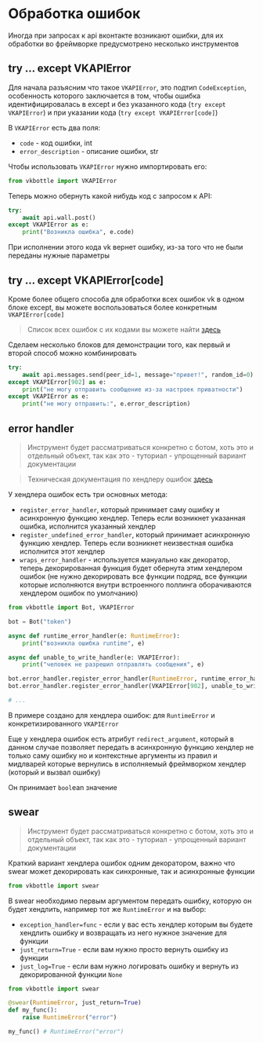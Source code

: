# Обработка ошибок

Иногда при запросах к api вконтакте возникают ошибки, для их обработки во фреймворке предусмотрено несколько инструментов

## try ... except VKAPIError

Для начала разъясним что такое `VKAPIError`, это подтип `CodeException`, особенность которого заключается в том, чтобы ошибка идентифицировалась в except и без указанного кода (`try except VKAPIError`) и при указании кода (`try except VKAPIError[code]`)

В `VKAPIError` есть два поля:

* `code` - код ошибки, int
* `error_description` - описание ошибки, str

Чтобы использовать `VKAPIError` нужно импортировать его:

```python
from vkbottle import VKAPIError
```

Теперь можно обернуть какой нибудь код с запросом к API:

```python
try:
    await api.wall.post()
except VKAPIError as e:
    print("Возникла ошибка", e.code)
```

При исполнении этого кода vk вернет ошибку, из-за того что не были переданы нужные параметры

## try ... except VKAPIError[code]

Кроме более общего способа для обработки всех ошибок vk в одном блоке except, вы можете воспользоваться более конкретным `VKAPIError[code]`

> Список всех ошибок с их кодами вы можете найти [здесь](https://vk.com/dev/errors)

Сделаем несколько блоков для демонстрации того, как первый и второй способ можно комбинировать

```python
try:
    await api.messages.send(peer_id=1, message="привет!", random_id=0)
except VKAPIError[902] as e:
    print("не могу отправить сообщение из-за настроек приватности")
except VKAPIError as e:
    print("не могу отправить:", e.error_description)
```

## error handler

> Инструмент будет рассматриваться конкретно с ботом, хоть это и отдельный объект, так как это - туториал - упрощенный вариант документации

> Техническая документация по хендлеру ошибок [здесь](/docs/low-level/exception_handling/error-handler.md)

У хендлера ошибок есть три основных метода:

* `register_error_handler`, который принимает саму ошибку и асинхронную функцию хендлер. Теперь если возникнет указанная ошибка, исполнится указанный хендлер
*  `register_undefined_error_handler`, который принимает асинхронную функцию хендлер. Теперь если возникнет неизвестная ошибка исполнится этот хендлер
* `wraps_error_handler` - используется мануально как декоратор, теперь декорированная функция будет обернута этим хендлером ошибок (не нужно декорировать все функции подряд, все функции которые исполняются внутри встроенного поллинга оборачиваются хендлером ошибок по умолчанию)

```python
from vkbottle import Bot, VKAPIError

bot = Bot("token")

async def runtime_error_handler(e: RuntimeError):
    print("возникла ошибка runtime", e)

async def unable_to_write_handler(e: VKAPIError):
    print("человек не разрешил отправлять сообщения", e)

bot.error_handler.register_error_handler(RuntimeError, runtime_error_handler)
bot.error_handler.register_error_handler(VKAPIError[902], unable_to_write_handler)

# ...
```

В примере создано для хендлера ошибок: для `RuntimeError` и конкретизированного `VKAPIError`

Еще у хендлера ошибок есть атрибут `redirect_argument`, который в данном случае позволяет передать в асинхронную функцию хендлер не только саму ошибку но и контекстные аргументы из правил и мидлварей которые вернулись в исполняемый фреймворком хендлер (который и вызвал ошибку)

Он принимает `bool`ean значение

## swear

> Инструмент будет рассматриваться конкретно с ботом, хоть это и отдельный объект, так как это - туториал - упрощенный вариант документации

Краткий вариант хендлера ошибок одним декоратором, важно что swear может декорировать как синхронные, так и асинхронные функции

```python
from vkbottle import swear
```

В swear необходимо первым аргументом передать ошибку, которую он будет хендлить, например тот же `RuntimeError` и на выбор:

* `exception_handler=func` - если у вас есть хендлер которым вы будете хендлить ошибку и возвращать из него нужное значение для функции
* `just_return=True` - если вам нужно просто вернуть ошибку из функции
* `just_log=True` - если вам нужно логировать ошибку и вернуть из декорированной функции `None`

```python
from vkbottle import swear

@swear(RuntimeError, just_return=True)
def my_func():
    raise RuntimeError("error")

my_func() # RuntimeError("error")
```

